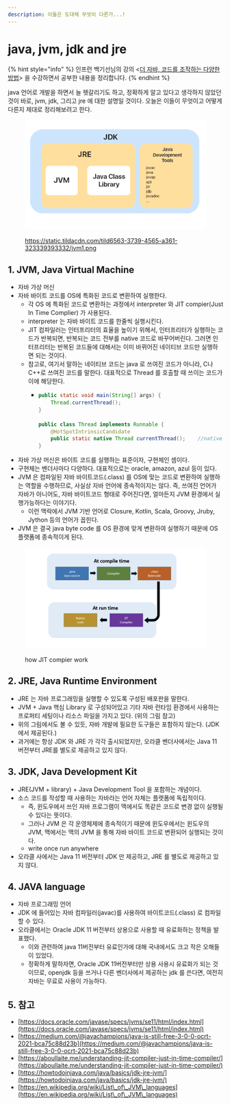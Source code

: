 ```yaml
---
description: 이들은 도대체 무엇이 다른가...!
---
```


# java, jvm, jdk and jre

{% hint style="info" %}
인프런 백기선님의 강의 <[더 자바, 코드를 조작하는 다양한 방법](https://www.inflearn.com/course/the-java-code-manipulation/dashboard)> 을 수강하면서 공부한 내용을 정리합니다.&#x20;
{% endhint %}



java 언어로 개발을 하면서 늘 헷갈리기도 하고, 정확하게 알고 있다고 생각하지 않았던 것이 바로, jvm, jdk, 그리고 jre 에 대한 설명일 것이다. 오늘은 이들이 무엇이고 어떻게 다른지 제대로 정리해보려고 한다.&#x20;

<figure><img src="../../.gitbook/assets/image (4) (1) (1).png" alt=""><figcaption><p><a href="https://static.tildacdn.com/tild6563-3739-4565-a361-323339393332/jvm1.png">https://static.tildacdn.com/tild6563-3739-4565-a361-323339393332/jvm1.png</a></p></figcaption></figure>

## 1. JVM, Java Virtual Machine&#x20;

* 자바 가상 머신
* 자바 바이트 코드를 OS에 특화된 코드로 변환하여 실행한다. &#x20;
  * 각 OS 에 특화된 코드로 변환하는 과정에서 interpreter 와 JIT compier(Just In Time Complier) 가 사용된다.&#x20;
  * interpreter 는 자바 바이트 코드를 한줄씩 실행시킨다.&#x20;
  * JIT 컴파일러는 인터프리터의 효율을 높이기 위해서, 인터프리터가 실행하는 코드가 반복되면, 반복되는 코드 전부를 native 코드로 바꾸어버린다. 그러면 인터프리터는 반복된 코드들에 대해서는 이미 바뀌어진 네이티브 코드만 실행하면 되는 것이다.&#x20;
  * 참고로, 여기서 말하는 네이티브 코드는 java 로 쓰여진 코드가 아니라, C나 C++로 쓰여진 코드를 말한다. 대표적으로 Thread 를 호출할 때 쓰이는 코드가 이에 해당한다.&#x20;
    * ```java
      public static void main(String[] args) {
          Thread.currentThread();
      }

      public class Thread implements Runnable {
          @HotSpotIntrinsicCandidate
          public static native Thread currentThread();    //native keyword! 
      }
      ```
* 자바 가상 머신은 바이트 코드를 실행하는 표준이자, 구현체인 셈이다.&#x20;
* 구현체는 벤더사마다 다양하다. 대표적으로는 oracle, amazon, azul 등이 있다.&#x20;
* JVM 은 컴파일된 자바 바이트코드(.class) 를 OS에 맞는 코드로 변환하여 실행하는 역할을 수행하므로, 사실상 자바 언어에 종속적이지는 않다. 즉, 쓰여진 언어가 자바가 아니어도, 자바 바이트코드 형태로 주어진다면, 얼마든지 JVM 환경에서 실행가능하다는 이야기다.&#x20;
  * 이런 맥락에서 JVM 기반 언어로 Closure, Kotlin, Scala, Groovy, Jruby, Jython 등의 언어가 꼽힌다.&#x20;
* JVM 은 결국 java byte code 를 OS 환경에 맞게 변환하여 실행하기 때문에 OS 플랫폼에 종속적이게 된다.&#x20;

<figure><img src="../../.gitbook/assets/image (2) (2) (3).png" alt=""><figcaption><p>how JIT compier work </p></figcaption></figure>



## 2. JRE, Java Runtime Environment&#x20;

* JRE 는 자바 프로그래밍을 실행할 수 있도록 구성된 배포판을 말한다.&#x20;
* JVM + Java 핵심 Library 로 구성되어있고 기타 자바 런타임 환경에서 사용하는 프로퍼티 세팅이나 리소스 파일을 가지고 있다. (위의 그림 참고)
* 위의 그림에서도 볼 수 있듯, 자바 개발에 필요한 도구들은 포함하지 않는다. (JDK 에서 제공된다.)&#x20;
* 과거에는 항상 JDK 와 JRE 가 각각 출시되었지만, 오라클 벤더사에서는 Java 11 버전부터 JRE를 별도로 제공하고 있지 않다.&#x20;



## 3. JDK, Java Development Kit&#x20;

* JRE(JVM + library) + Java Development Tool 을 포함하는 개념이다.&#x20;
* 소스 코드를 작성할 때 사용하는 자바라는 언어 자체는 플랫폼에 독립적이다.&#x20;
  * 즉, 윈도우에서 쓰인 자바 프로그램이 맥에서도 똑같은 코드로 변경 없이 실행될 수 있다는 뜻이다. &#x20;
  * 그러나 JVM 은 각 운영체제에 종속적이기 때문에 윈도우에서는 윈도우의 JVM, 맥에서는 맥의 JVM 을 통해 자바 바이트 코드로 변환되어 실행되는 것이다.&#x20;
  * write once run anywhere
* 오라클 사에서는 Java 11 버전부터 JDK 만 제공하고, JRE 를 별도로 제공하고 있지 않다.&#x20;



## 4. JAVA language&#x20;

* 자바 프로그래밍 언어&#x20;
* JDK 에 들어있는 자바 컴파일러(javac)를 사용하여 바이트코드(.class) 로 컴파일 할 수 있다.&#x20;
* 오라클에서는 Oracle JDK 11 버전부터 상용으로 사용할 때 유료화하는 정책을 발표했다.&#x20;
  * 이와 관련하여 java 11버전부터 유료인가에 대해 국내에서도 크고 작은 오해들이 있었다.&#x20;
  * 정확하게 말하자면, Oracle JDK 11버전부터만 상용 사용시 유료화가 되는 것이므로, openjdk 등을 쓰거나 다른 벤더사에서 제공하는 jdk 를 쓴다면, 여전히 자바는 무료로 사용이 가능하다.&#x20;





## 5. 참고

* [https://docs.oracle.com/javase/specs/jvms/se11/html/index.html](https://docs.oracle.com/javase/specs/jvms/se11/html/index.html)
* [https://medium.com/@javachampions/java-is-still-free-3-0-0-ocrt-2021-bca75c88d23b](https://medium.com/@javachampions/java-is-still-free-3-0-0-ocrt-2021-bca75c88d23b)
* [https://aboullaite.me/understanding-jit-compiler-just-in-time-compiler/](https://aboullaite.me/understanding-jit-compiler-just-in-time-compiler/)
* [https://howtodoinjava.com/java/basics/jdk-jre-jvm/](https://howtodoinjava.com/java/basics/jdk-jre-jvm/)
* [https://en.wikipedia.org/wiki/List\_of\_JVM\_languages](https://en.wikipedia.org/wiki/List\_of\_JVM\_languages)
